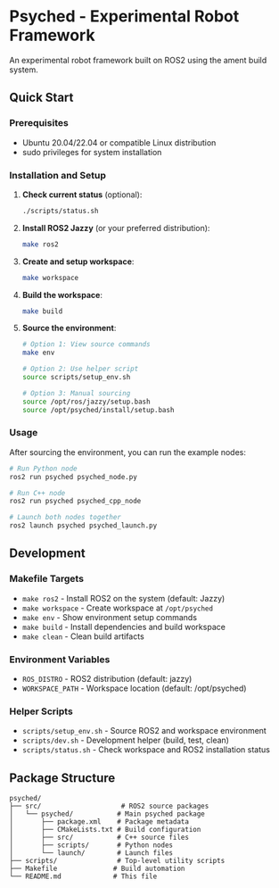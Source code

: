 # Psyched - Experimental Robot Framework

An experimental robot framework built on ROS2 using the ament build system.

## Quick Start

### Prerequisites
- Ubuntu 20.04/22.04 or compatible Linux distribution
- sudo privileges for system installation

### Installation and Setup

1. **Check current status** (optional):
   ```bash
   ./scripts/status.sh
   ```

2. **Install ROS2 Jazzy** (or your preferred distribution):
   ```bash
   make ros2
   ```

3. **Create and setup workspace**:
   ```bash
   make workspace
   ```

4. **Build the workspace**:
   ```bash
   make build
   ```

5. **Source the environment**:
   ```bash
   # Option 1: View source commands
   make env
   
   # Option 2: Use helper script
   source scripts/setup_env.sh
   
   # Option 3: Manual sourcing
   source /opt/ros/jazzy/setup.bash
   source /opt/psyched/install/setup.bash
   ```

### Usage

After sourcing the environment, you can run the example nodes:

```bash
# Run Python node
ros2 run psyched psyched_node.py

# Run C++ node  
ros2 run psyched psyched_cpp_node

# Launch both nodes together
ros2 launch psyched psyched_launch.py
```

## Development

### Makefile Targets

- `make ros2` - Install ROS2 on the system (default: Jazzy)
- `make workspace` - Create workspace at `/opt/psyched` 
- `make env` - Show environment setup commands
- `make build` - Install dependencies and build workspace
- `make clean` - Clean build artifacts

### Environment Variables

- `ROS_DISTRO` - ROS2 distribution (default: jazzy)
- `WORKSPACE_PATH` - Workspace location (default: /opt/psyched)

### Helper Scripts

- `scripts/setup_env.sh` - Source ROS2 and workspace environment
- `scripts/dev.sh` - Development helper (build, test, clean)
- `scripts/status.sh` - Check workspace and ROS2 installation status

## Package Structure

```
psyched/
├── src/                    # ROS2 source packages
│   └── psyched/           # Main psyched package
│       ├── package.xml    # Package metadata
│       ├── CMakeLists.txt # Build configuration
│       ├── src/           # C++ source files
│       ├── scripts/       # Python nodes
│       └── launch/        # Launch files
├── scripts/               # Top-level utility scripts
├── Makefile              # Build automation
└── README.md             # This file
```
